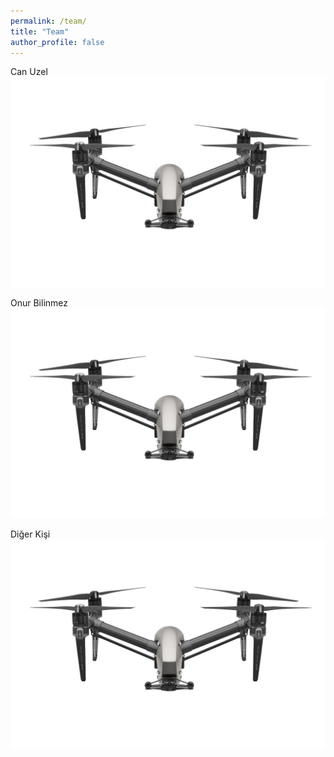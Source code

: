 ```yaml
---
permalink: /team/
title: "Team"
author_profile: false
---
```


Can Uzel
![alt text](assets/images/image1.png)

Onur Bilinmez
![alt text](assets/images/image1.png)

Diğer Kişi
![alt text](assets/images/image1.png)
